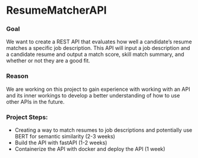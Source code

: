 # ResumeMatcherAPI

### Goal
We want to create a REST API that evaluates how well a candidate’s resume matches a specific job description.  This API will input a job description and a candidate resume and output a match score, skill match summary, and whether or not they are a good fit.

### Reason
We are working on this project to gain experience with working with an API and its inner workings to develop a better understanding of how to use other APIs in the future.

### Project Steps:
- Creating a way to match resumes to job descriptions and potentially use BERT for semantic similarity (2-3 weeks)
- Build the API with fastAPI (1-2 weeks)
- Containerize the API with docker and deploy the API (1 week)

